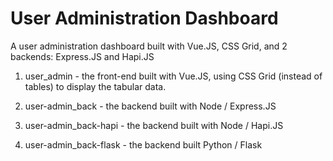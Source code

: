 # User Administration Dashboard

A user administration dashboard built with Vue.JS, CSS Grid, and 2 backends: Express.JS and Hapi.JS

1.  user_admin - the front-end built with Vue.JS, using CSS Grid (instead of tables) to display the tabular data.

2.  user-admin_back - the backend built with Node / Express.JS

3.  user-admin_back-hapi - the backend built with Node / Hapi.JS

4.  user-admin_back-flask - the backend built Python / Flask




